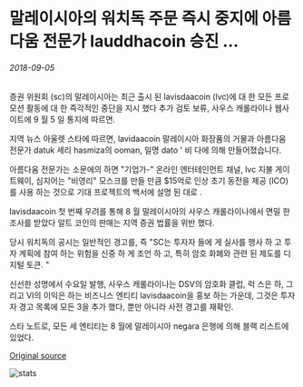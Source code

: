 # 말레이시아의 워치독 주문 즉시 중지에 아름다움 전문가 lauddhacoin 승진 ...

###### 2018-09-05

증권 위원회 (sc)의 말레이시아는 최근 출시 된 lavisdaacoin (lvc)에 대 한 모든 프로 모션 활동에 대 한 즉각적인 중단을 지시 했다 추가 검토 보류, 사우스 캐롤라이나 웹사이트에 9 월 5 일 통지에 따르면.

지역 뉴스 아울렛 스타에 따르면, lavidaacoin 말레이시아 화장품의 거물과 아름다움 전문가 datuk 세리 hasmiza의 ooman, 일명 dato ' 비 다에 의해 만들어졌습니다.

아름다움 전문가는 소문에의 하면 "기업가-" 온라인 엔터테인먼트 채널, lvc 지불 게이트웨이, 심지어는 "비영리" 모스크를 만들 만큼 $15억로 인상 초기 동전을 제공 (ICO)를 사용 하는 것으로 기대 프로젝트의 백서에 설명 된 대로 .

lavisdaacoin 첫 번째 우려를 통해 8 월 말레이시아의 사우스 캐롤라이나에서 면밀 한 조사를 받았다 알트 코인의 판매는 지역 증권 법률을 위반 했다.

당시 워치독의 공시는 일반적인 경고를, 즉 "SC는 투자자 들에 게 실사를 행사 하 고 투자 계획에 참여 하는 위험을 신중 하 게 조언 하 고, 특히 암호 화폐와 관련 된 제도를 디지털 토큰. "

신선한 성명에서 수요일 발행, 사우스 캐롤라이나는 DSV의 암호화 클럽, 럭 스은 하, 그리고 VI의 이익은 하는 비즈니스 엔티티 lavisdaacoin을 홍보 하는 가운데, 그것은 투자자 경고 목록에 모든 3을 추가 했다, 뿐만 아니라 사전 경고를 재확인.

스타 노트로, 모든 세 엔티티는 8 월에 말레이시아 negara 은행에 의해 블랙 리스트에 있었다.

[Original source](https://cointelegraph.com/news/malaysias-watchdog-orders-immediate-stop-to-beauty-guru-lavidacoin-promotion)

![stats](https://c.statcounter.com/11760860/0/a89fa40b/1/ "stats")